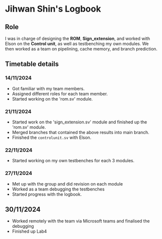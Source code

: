 # Jihwan Shin's Logbook

## Role
I was in charge of designing the **ROM**, **Sign_extension**, and worked with Elson on the **Control unit**, as well as testbenching my own modules. We then worked as a team on pipelining, cache memory, and branch prediction.

## Timetable details

### 14/11/2024
- Got familiar with my team members.
- Assigned different roles for each team member.
- Started working on the 'rom.sv' module.

### 21/11/2024
- Started work on the 'sign_extension.sv' module and finished up the 'rom.sv' module.
- Merged branches that contained the above results into main branch.
- Finished the `controlunit.sv` with Elson.

### 22/11/2024
- Started working on my own testbenches for each 3 modules.

### 27/11/2024
- Met up with the group and did revision on each module
- Worked as a team debugging the testbenches
- Started progress with the logbook.

## 30/11/2024
- Worked remotely with the team via Microsoft teams and finalised the debugging
- Finished up Lab4
